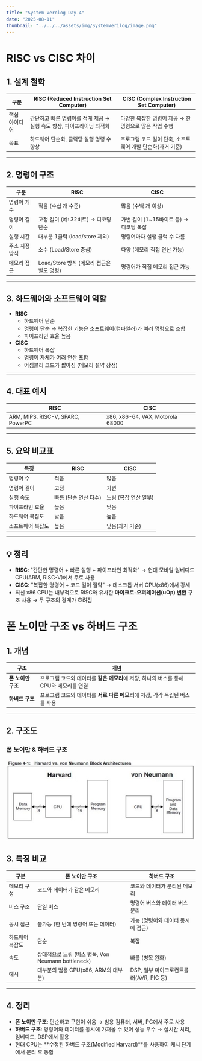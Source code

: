 ```yaml
---
title: "System Verolog Day-4"
date: "2025-08-11"
thumbnail: "../../../assets/img/SystemVerilog/image.png"
---
```


# RISC vs CISC 차이

## 1. 설계 철학
| 구분 | RISC (Reduced Instruction Set Computer) | CISC (Complex Instruction Set Computer) |
|------|----------------------------------------|-----------------------------------------|
| 핵심 아이디어 | 간단하고 빠른 명령어를 적게 제공 → 실행 속도 향상, 파이프라이닝 최적화 | 다양한 복잡한 명령어 제공 → 한 명령으로 많은 작업 수행 |
| 목표 | 하드웨어 단순화, 클럭당 실행 명령 수 향상 | 프로그램 코드 길이 단축, 소프트웨어 개발 단순화(과거 기준) |

---

## 2. 명령어 구조
| 구분 | RISC | CISC |
|------|------|------|
| 명령어 개수 | 적음 (수십 개 수준) | 많음 (수백 개 이상) |
| 명령어 길이 | 고정 길이 (예: 32비트) → 디코딩 단순 | 가변 길이 (1~15바이트 등) → 디코딩 복잡 |
| 실행 시간 | 대부분 1클럭 (load/store 제외) | 명령어마다 실행 클럭 수 다름 |
| 주소 지정 방식 | 소수 (Load/Store 중심) | 다양 (메모리 직접 연산 가능) |
| 메모리 접근 | Load/Store 방식 (메모리 접근은 별도 명령) | 명령어가 직접 메모리 접근 가능 |

---

## 3. 하드웨어와 소프트웨어 역할
- **RISC**
  - 하드웨어 단순
  - 명령어 단순 → 복잡한 기능은 소프트웨어(컴파일러)가 여러 명령으로 조합
  - 파이프라인 효율 높음
- **CISC**
  - 하드웨어 복잡
  - 명령어 자체가 여러 연산 포함
  - 어셈블리 코드가 짧아짐 (메모리 절약 장점)

---

## 4. 대표 예시
| RISC | CISC |
|------|------|
| ARM, MIPS, RISC-V, SPARC, PowerPC | x86, x86-64, VAX, Motorola 68000 |

---

## 5. 요약 비교표
| 특징 | RISC | CISC |
|------|------|------|
| 명령어 수 | 적음 | 많음 |
| 명령어 길이 | 고정 | 가변 |
| 실행 속도 | 빠름 (단순 연산 다수) | 느림 (복잡 연산 일부) |
| 파이프라인 효율 | 높음 | 낮음 |
| 하드웨어 복잡도 | 낮음 | 높음 |
| 소프트웨어 복잡도 | 높음 | 낮음(과거 기준) |

---

## 💡 정리
- **RISC**: "간단한 명령어 + 빠른 실행 + 파이프라인 최적화" → 현대 모바일·임베디드 CPU(ARM, RISC-V)에서 주로 사용
- **CISC**: "복잡한 명령어 + 코드 길이 절약" → 데스크톱·서버 CPU(x86)에서 강세
- 최신 x86 CPU는 내부적으로 RISC와 유사한 **마이크로-오퍼레이션(uOp) 변환** 구조 사용 → 두 구조의 경계가 흐려짐


# 폰 노이만 구조 vs 하버드 구조

## 1. 개념
| 구조 | 개념 |
|------|------|
| **폰 노이만 구조** | 프로그램 코드와 데이터를 **같은 메모리**에 저장, 하나의 버스를 통해 CPU와 메모리를 연결 |
| **하버드 구조** | 프로그램 코드와 데이터를 **서로 다른 메모리**에 저장, 각각 독립된 버스를 사용 |

---

## 2. 구조도

### 폰 노이만 & 하버드 구조
![alt text](../../../assets/img/CPU/day_4/image.png)

## 3. 특징 비교
| 구분 | 폰 노이만 구조 | 하버드 구조 |
|------|---------------|-------------|
| 메모리 구성 | 코드와 데이터가 같은 메모리 | 코드와 데이터가 분리된 메모리 |
| 버스 구조 | 단일 버스 | 명령어 버스와 데이터 버스 분리 |
| 동시 접근 | 불가능 (한 번에 명령어 또는 데이터) | 가능 (명령어와 데이터 동시에 접근) |
| 하드웨어 복잡도 | 단순 | 복잡 |
| 속도 | 상대적으로 느림 (버스 병목, Von Neumann bottleneck) | 빠름 (병목 완화) |
| 예시 | 대부분의 범용 CPU(x86, ARM의 대부분) | DSP, 일부 마이크로컨트롤러(AVR, PIC 등) |

---

## 4. 정리
- **폰 노이만 구조**: 단순하고 구현이 쉬움 → 범용 컴퓨터, 서버, PC에서 주로 사용  
- **하버드 구조**: 명령어와 데이터를 동시에 가져올 수 있어 성능 우수 → 실시간 처리, 임베디드, DSP에서 활용  
- 현대 CPU는 **수정된 하버드 구조(Modified Harvard)**를 사용하여 캐시 단계에서 분리 후 통합